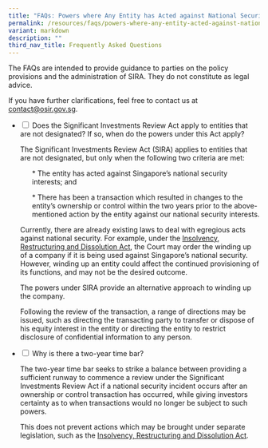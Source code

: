 ```yaml
---
title: "FAQs: Powers where Any Entity has Acted against National Security Interests"
permalink: /resources/faqs/powers-where-any-entity-acted-against-national-security-interests/
variant: markdown
description: ""
third_nav_title: Frequently Asked Questions
---
```

<p>The FAQs are intended to provide guidance to parties on the policy provisions
and the administration of SIRA. They do not constitute as legal advice.</p>
<p>If you have further clarifications, feel free to contact us at <a href="mailto:contact@osir.gov.sg" rel="noopener noreferrer nofollow" target="_blank">contact@osir.gov.sg</a>.</p>
<p></p>

<ul class="jekyllcodex_accordion">  
  
<li><input type="checkbox" id="accordion1">  
<label for="accordion1">Does the Significant Investments Review Act apply to entities that are not designated? If so, when do the powers under this Act apply?</label>
	
<p>The Significant Investments Review Act (SIRA) applies to entities that are not designated, but only when the following two criteria are met:</p>

<ul>
	<p>* The entity has acted against Singapore’s national security interests; and </p>
	<p>* There has been a transaction which resulted in changes to the entity’s ownership or control within the two years prior to the above-mentioned action by the entity against our national security interests. </p></ul>
	
<p> Currently, there are already existing laws to deal with egregious acts against national security. For example, under the&nbsp;<a href="https://www.osir.gov.sg/resources/other-legislation/irda/" rel="noopener nofollow" target="_blank">Insolvency, Restructuring and Dissolution Act</a>, the Court may order the winding up of a company if it is being used against Singapore’s national security.&nbsp; However, winding up an entity could affect the continued provisioning of its functions, and may not be the desired outcome. </p>

<p>The powers under SIRA provide an alternative approach to winding up the company. </p>

<p>Following the review of the transaction, a range of directions may be issued, such as directing the transacting party to transfer or dispose of his equity interest in the entity or directing the entity to restrict disclosure of confidential information to any person.</p>

</li><li><input type="checkbox" id="accordion2">  
<label for="accordion2">Why is there a two-year time bar?</label><div>  
<p>The two-year time bar seeks to strike a balance between providing a sufficient runway to commence a review under the Significant Investments Review Act if a national security incident occurs after an ownership or control transaction has occurred, while giving investors certainty as to when transactions would no longer be subject to such powers.</p>
	
This does not prevent actions which may be brought under separate legislation, such as the <a href="https://www.osir.gov.sg/resources/other-legislation/irda/" rel="noopener nofollow" target="_blank">Insolvency, Restructuring and Dissolution Act</a>.

</div></li> 
</ul>